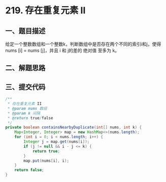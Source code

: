 # 219. 存在重复元素 II

## 一、题目描述

给定一个整数数组和一个整数k，判断数组中是否存在两个不同的索引i和j，使得nums [i] = nums [j]，并且 i 和 j的差的 绝对值 至多为 k。

## 二、解题思路


## 三、提交代码

```java
/**
 * 存在重复元素 II
 * @param nums 数组
 * @param k 间隔
 * @return true/false
 */
private boolean containsNearbyDuplicate(int[] nums, int k) {
    Map<Integer, Integer> map = new HashMap<>(nums.length);
    for (int i = 0; i < nums.length; i++) {
        Integer j = map.get(nums[i]);
        if (j != null && i - j <= k) {
            return true;
        }
        map.put(nums[i], i);
    }
    return false;
}
```